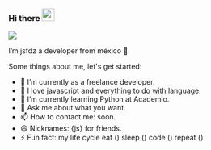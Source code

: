 ### Hi there <img src="https://media.giphy.com/media/hvRJCLFzcasrR4ia7z/giphy.gif" width="25px">
<!--
**jsfdz/jsfdz** is a ✨ _special_ ✨ repository because its `README.md` (this file) appears on your GitHub profile.
-->

<img  src="https://creativecode.it/wp-content/uploads/2020/01/imparare-javascript-2020.png" />

I’m jsfdz a developer from méxico 🚀.

Some things about me, let's get started:

- 🔭 I’m currently as a freelance developer.
- 🥰 I love javascript and everything to do with language.
- 🌱 I’m currently learning Python at Academlo.
- 💬 Ask me about what you want.
- 📫 How to contact me: soon.
- 😄 Nicknames: {js} for friends.
- ⚡ Fun fact: my life cycle eat () sleep () code () repeat ()

